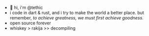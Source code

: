 - 👋 hi, i'm @tethic
- i code in dart & rust, and i try to make the world a better place. but remember, *to achieve greatness, we must first achieve goodness.* 
- open source forever
- whiskey > rakija >> decompiling
